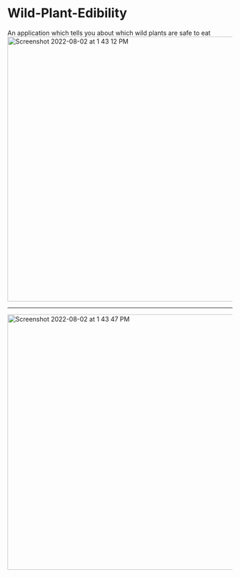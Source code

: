 # Wild-Plant-Edibility
An application which tells you about which wild plants are safe to eat 
<img width="594" alt="Screenshot 2022-08-02 at 1 43 12 PM" src="https://user-images.githubusercontent.com/91720274/182327072-f7f1f346-06d6-4e1c-9976-5ed9ecfd562d.png">

--------------------------------------------------------------------------------------------

<img width="573" alt="Screenshot 2022-08-02 at 1 43 47 PM" src="https://user-images.githubusercontent.com/91720274/182327371-4159172b-898a-4219-a721-4e3fb60965f6.png">
